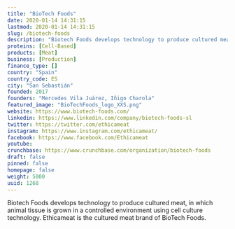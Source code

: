 ```yaml
---
title: "BioTech Foods"
date: 2020-01-14 14:31:15
lastmod: 2020-01-14 14:31:15
slug: /biotech-foods
description: "Biotech Foods develops technology to produce cultured meat, in which animal tissue is grown in a controlled environment using cell culture technology. Ethicameat is the cultured meat brand of BioTech Foods."
proteins: [Cell-Based]
products: [Meat]
business: [Production]
finance_type: []
country: "Spain"
country_code: ES
city: "San Sebastián"
founded: 2017
founders: "Mercedes Vila Juárez, Iñigo Charola"
featured_image: "BioTechFoods_logo_XXS.png"
website: https://www.biotech-foods.com/
linkedin: https://www.linkedin.com/company/biotech-foods-sl
twitter: https://twitter.com/ethicameat
instagram: https://www.instagram.com/ethicameat/
facebook: https://www.facebook.com/Ethicameat
youtube: 
crunchbase: https://www.crunchbase.com/organization/biotech-foods
draft: false
pinned: false
homepage: false
weight: 5000
uuid: 1268
---
```

Biotech Foods develops technology to produce cultured meat, in which animal tissue is grown in a controlled environment using cell culture technology. Ethicameat is the cultured meat brand of BioTech Foods.

